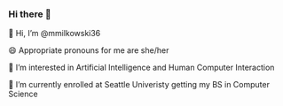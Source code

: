 ### Hi there 👋

👋 Hi, I’m @mmilkowski36

😄 Appropriate pronouns for me are she/her

👀 I’m interested in Artificial Intelligence and Human Computer Interaction

🌱 I’m currently enrolled at Seattle Univeristy getting my BS in Computer Science

<!--
**mmilkowski36/mmilkowski36** is a ✨ _special_ ✨ repository because its `README.md` (this file) appears on your GitHub profile.

Here are some ideas to get you started:

- 🔭 I’m currently working on ...
- 🌱 I’m currently learning ...
- 👯 I’m looking to collaborate on ...
- 🤔 I’m looking for help with ...
- 💬 Ask me about ...
- 📫 How to reach me: ...
- 😄 Pronouns: ...
- ⚡ Fun fact: ...
-->
